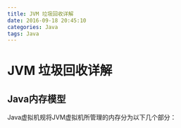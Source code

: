 ```yaml
---
title: JVM 垃圾回收详解
date: 2016-09-18 20:45:10
categories: Java
tags: Java
---
```


# JVM 垃圾回收详解

## Java内存模型
Java虚拟机规将JVM虚拟机所管理的内存分为以下几个部分：

<!--more>

![](https://user-gold-cdn.xitu.io/2016/12/9/dfd03f89c703b75324ab2d80a2444478)

1. 程序计数器（Program Counter Register）是一块较小的内存空间，它的作用可以看做是当前线程所执行字节码的行号指示器。是线程私有，生命周期与线程相同。
2. Java虚拟机栈（Java Virtual Machine Stacks）也是线程私有的，它的生命周期与线程相同。 Java虚拟机栈描述的是Java方法（区别于native的本地方法）执行的内存模型：每个方法被执行的时候都会同时创建一个栈帧（Stack Frame）用于存储局部变量表、操作栈、动作链接、方法出口等信息。每个方法被调用直至执行完成的过程，就对应着一个栈帧在虚拟机栈中从入栈到出栈的过程。  
3. 本地方法栈（Native Method Stacks）与虚拟机栈所发挥的作用是非常相似的，其区别不过是虚拟机栈为虚拟机执行Java方法(也就是字节码)服务，而本地方法栈则为虚拟机所使用到的Native方法服务。
4. Java堆：是虚拟机管理内存中最大的一块，被所有线程共享，该区域用于存放对象实例，几乎所有的对象都在该区域分配。Java堆是内存回收的主要区域，从内存回收角度看，由于现在的收集器大都采用分代收集算法，所以Java堆还可以细分为：新生代和老年代，再细分一点的话可以分为Eden空间、From Survivor空间、To Survivor空间等。根据Java虚拟机规范规定，Java堆可以处于物理上不连续的空间，只要逻辑上是连续的就行。
5. 方法区：各个线程所共享的，用于存储已被虚拟机加载类信息、常亮、静态变量、即时编译器编译后的代码等数据。
6. 常量池，运行时常量池是方法区的一部分。存放类信息、常量、静态变量、编译器编译后的代码等数据。运行期间可以将新的常量放入常量池中，用得比较多的就是String类的intern()方法，当一个String实例调用intern时，Java查找常量池中是否有相同的Unicode的字符串常量，若有，则返回其引用；若没有，则在常量池中增加一个Unicode等于该实例字符串并返回它的引用。

关于内存模型更详细可参考[http://gityuan.com/2016/01/09/java-memory/]()

上面的几个部分，我们重点关注的是Java虚拟机栈和堆这两个。栈中主要保存了对象的引用，堆中保存了实际的对象，因此，实际上堆占了整个程序运行内存的大头，因此，内存回收就发生在堆中。

## 堆内存模型
前面已经简单介绍了堆内存模型，下面再详细介绍一下。
![](https://jayfeng.com/images/gc_heap.png)

- JVM将堆分成了二个大区:新生代和老年代。比例为1：2。  
- 新生代又分为三个部分：一个Eden区和两个Survivor区，比例为8：1：1。  
- 大多数新建的对象都位于Eden区。当Eden区被对象填满时，就会执行Minor GC。并把所有存活下来的对象转移到其中一个survivor区。
- 经过多次GC周期后，仍然存活下来的对象会被转移到年老代内存空间
- 年老代内存里包含了长期存活的对象和经过多次Minor GC后依然存活下来的对象。通常会在老年代内存被占满时进行垃圾回收。老年代的垃圾收集叫做Major GC。Major GC会花费更多的时间。

## 可回收对象的判定
什么样的对象是垃圾（无用对象），需要被回收？目前市面上有两种算法用来判定一个对象是否为垃圾。

1. 引用计数算法

给对象中添加一个引用计数器，每当有一个地方引用它时，计数器值就加1；当引用失效时，计数器值就减1；任何时刻计数器为0的对象就是不可能再被使用的。
![](https://jayfeng.com/images/gc_recycled_object.png)

优点是简单，高效。  
缺点是很难处理循环引用，比如图中相互引用的两个对象则无法释放

2. 可达性分析算法（根搜索算法）

为了解决上面的循环引用问题，Java采用了一种新的算法：可达性分析算法。
从GC Roots（每种具体实现对GC Roots有不同的定义）作为起点，向下搜索它们引用的对象，可以生成一棵引用树，树的节点视为可达对象，反之视为不可达。
![](https://jayfeng.com/images/gc_root_object.png)

这样即使循环引用了，只要没有被GC Roots引用了依然会被回收。
但是，这个GC Roots的定义就要考究了，Java语言定义了如下GC Roots对象：
> 
虚拟机栈（帧栈中的本地变量表）中引用的对象。  
方法区中静态属性引用的对象。  
方法区中常量引用的对象。  
本地方法栈中JNI引用的对象。  

## 引用
无论是通过引用计数算法判断对象的引用数量，还是通过可达性分析算法判断对象的引用链是否可达，判定对象是否存活都与“引用”有关。   
在JDK 1.2以前，Java中的引用的定义很传统：如果reference类型的数据中存储的数值代表的是另外一块内存的起始地址，就称这块内存代表着一个引用。

在JDK 1.2之后，Java对引用的概念进行了扩充  
将引用分为强引用（Strong Reference）、软引用（Soft Reference）、弱引用（Weak Reference）、虚引用（Phantom Reference）4种，这4种引用强度依次逐渐减弱。

- 强引用,类似“Object obj = new Object()”这类的引用，只要强引用还存在，垃圾收集器永远不会回收掉被引用的对象。
- 软引用(SoftReference),用来描述一些还有用但并非必需的对象。在内存不足时会被回收，一般用来作为对象缓存。
- 弱引用(WeakReference),也是用来描述非必需对象的，但是它的强度比软引用更弱一些，被弱引用关联的对象只能生存到下一次垃圾收集发生之前。当垃圾收集器工作时，无论当前内存是否足够，都会回收掉只被弱引用关联的对象。
- 虚引用(PhantomReference),最弱的一种引用关系。一个对象是否有虚引用的存在，完全不会对其生存时间构成影响，也无法通过虚引用来取得一个对象实例。为一个对象设置虚引用关联的唯一目的就是能在这个对象被收集器回收时收到一个系统通知。

## Stop the World
所有的垃圾收集都是“Stop the World”事件，因为所有的应用线程都会停下来直到操作完成（所以叫“Stop the World”）。


## 几种垃圾回收算法
知道哪些是垃圾对象了，怎么回收呢？目前主流有以下几种算法。

### 1.标记清除算法 (Mark-Sweep)

标记-清除算法分为两个阶段：标记阶段和清除阶段。标记阶段的任务是标记出所有需要被回收的对象，清除阶段就是回收被标记的对象所占用的空间。  

优点是简单，容易实现。  
缺点是容易产生内存碎片，碎片太多可能会导致后续过程中需要为大对象分配空间时无法找到足够的空间而提前触发新的一次垃圾收集动作。
示意图如下
![](https://user-gold-cdn.xitu.io/2016/12/9/f0a3493a126c3a3b4df3532f19c42301)

### 2.复制算法 (Copying)

复制算法将可用内存按容量划分为大小相等的两块，每次只使用其中的一块。当这一块的内存用完了，就将还存活着的对象复制到另外一块上面，然后再把已使用的内存空间一次清理掉，这样一来就不容易出现内存碎片的问题。

优缺点就是，实现简单，运行高效且不容易产生内存碎片，但是却对内存空间的使用做出了高昂的代价，因为能够使用的内存缩减到原来的一半。  

从算法原理我们可以看出，Copying算法的效率跟存活对象的数目多少有很大的关系，如果存活对象很多，那么Copying算法的效率将会大大降低。
示意图如下
![](https://user-gold-cdn.xitu.io/2016/12/9/84a424144df8ebea30166bf6f091f2fc)

### 3.标记整理算法 (Mark-Compact)

该算法标记阶段和Mark-Sweep一样，但是在完成标记之后，它不是直接清理可回收对象，而是将存活对象都向一端移动，然后清理掉端边界以外的内存。
所以，特别适用于存活对象多，回收对象少的情况下。
![](https://user-gold-cdn.xitu.io/2016/12/9/84a424144df8ebea30166bf6f091f2fc)

### 4.分代回收算法
分代收集算法是目前大部分JVM的垃圾收集器采用的算法。它的核心思想是根据对象存活的生命周期将内存划分为若干个不同的区域。  
一般情况下将堆区划分为老年代（Old Generation）和新生代（Young Generation），老年代的特点是每次垃圾收集时只有少量对象需要被回收，而新生代的特点是每次垃圾回收时都有大量的对象需要被回收，那么就可以根据不同代的特点采取最适合的收集算法。
> 复制算法：适用于存活对象很少。回收对象多  
标记整理算法: 适用用于存活对象多，回收对象少

目前大部分垃圾收集器对于新生代都采取Copying算法，因为新生代中每次垃圾回收都要回收大部分对象，也就是说需要复制的操作次数较少，但是实际中并不是按照1：1的比例来划分新生代的空间的，一般来说是将新生代划分为一块较大的Eden空间和两块较小的Survivor空间（一般为8:1:1），每次使用Eden空间和其中的一块Survivor空间，当进行回收时，将Eden和Survivor中还存活的对象复制到另一块Survivor空间中，然后清理掉Eden和刚才使用过的Survivor空间。

而由于老年代的特点是每次回收都只回收少量对象，一般使用的是Mark-Compact算法。

## 一些问题
- GC是在什么时候，对什么东西，做了什么事情？
什么时候？触发GC的时机: Eden区被对象填满时，就会执行Minor GC;老年代内存被占满时执行Major GC；  
对什么东西？对那些从gc root开始搜索，搜索不到的对象以及弱引用、虚引用对象；  
干什么？ 回收掉上面这些对象占据的内存空间。具体：在新生代做的是复制清理，把所有存活下来的对象转移到其中一个survivor区。老年代做的是标记整理，碎片整理等。

- 为什么Eden空间这么大而Survivor空间要分的少一点？  
新创建的对象都是放在Eden空间，这是很频繁的，尤其是大量的局部变量产生的临时对象，这些对象绝大部分都应该马上被回收，能存活下来被转移到survivor空间的往往不多。所以，设置较大的Eden空间和较小的Survivor空间是合理的，大大提高了内存的使用率，缓解了Copying算法的缺点。

- 从Eden空间往Survivor空间转移的时候Survivor空间不够了怎么办？  
直接放到老年代去。

- Eden空间和两块Survivor空间的工作流程
现在假定有新生代Eden，Survivor A， Survivor B三块空间和老生代Old一块空间。
```
// 分配了一个又一个对象
放到Eden区
// 不好，Eden区满了，只能GC(新生代GC：Minor GC)了
把Eden区的存活对象copy到Survivor A区，然后清空Eden区（本来Survivor B区也需要清空的，不过本来就是空的）
// 又分配了一个又一个对象
放到Eden区
// 不好，Eden区又满了，只能GC(新生代GC：Minor GC)了
把Eden区和Survivor A区的存活对象copy到Survivor B区，然后清空Eden区和Survivor A区
// 又分配了一个又一个对象
放到Eden区
// 不好，Eden区又满了，只能GC(新生代GC：Minor GC)了
把Eden区和Survivor B区的存活对象copy到Survivor A区，然后清空Eden区和Survivor B区
// ...
// 有的对象来回在Survivor A区或者B区呆了比如15次，就被分配到老年代Old区
// 有的对象太大，超过了Eden区，直接被分配在Old区
// 有的存活对象，放不下Survivor区，也被分配到Old区
// ...
// 在某次Minor GC的过程中突然发现：
// 不好，老年代Old区也满了，这是一次大GC(老年代GC：Major GC)
Old区慢慢的整理一番，空间又够了
// 继续Minor GC
// ...
// ...
```

## 触发GC的类型

Java虚拟机会把每次触发GC的信息打印出来来帮助我们分析问题，所以掌握触发GC的类型是分析日志的基础。

- GC_FOR_MALLOC: 表示是在堆上分配对象时内存不足触发的GC。
- GC_CONCURRENT: 当我们应用程序的堆内存达到一定量，或者可以理解为快要满的时候，系统会自动触发GC操作来释放内存。
- GC_EXPLICIT: 表示是应用程序调用System.gc、VMRuntime.gc接口或者收到SIGUSR1信号时触发的GC。
- GC_BEFORE_OOM: 表示是在准备抛OOM异常之前进行的最后努力而触发的GC。

## java堆内存开关
![](https://user-gold-cdn.xitu.io/2016/12/9/ee1bd3f4af67b1393e82760cd77daa56)



# Dalvik虚拟机和Art虚拟机
上面讲的是Java的JVM的垃圾回收机制，但是Android使用的虚拟机是Dalvik或者ART，两者在实现上有很多不同之处。

- JAVA虚拟机运行的是JAVA字节码，Dalvik虚拟机运行的是Dalvik字节码
- Dalvik可执行文件体积更小
- JVM基于栈，DVM基于寄存器  
JAVA虚拟机基于栈结构，程序在运行时虚拟机需要频繁的从栈上读取写入数据，这个过程需要更多的指令分派与内存访问次数，会耗费很多CPU时间。
Dalvik虚拟机基于寄存器架构，数据的访问通过寄存器间直接传递，这样的访问方式比基于栈方式要快很多。
- Dalvik虚拟机执行的是dex字节码，ART虚拟机执行的是本地机器码
Dalvik执行的是dex字节码，运行时动态地将执行频率很高的dex字节码翻译成本地机器码，然后在执行，但是将dex字节码翻译成本地机器码是发生在应用程序的运行过程中，并且应用程序每一次重新运行的时候，都要重新做这个翻译工作，相对浪费。  
安卓4.4开始使用ART虚拟机，在安装应用的时候，dex中的字节码将被编译成本地机器码，之后每次打开应用，执行的都是本地机器码。移除了运行时的解释执行，效率更高，启动更快。
> ART优点：  
①系统性能显著提升  
②应用启动更快、运行更快、体验更流畅、触感反馈更及时  
③续航能力提升  
④支持更低的硬件   
>
ART缺点  
①更大的存储空间占用，可能增加10%-20%  
②更长的应用安装时间

总的来说ART就是“空间换时间”


## 参考
[理解Java垃圾回收机制](https://jayfeng.com/2016/03/11/%E7%90%86%E8%A7%A3Java%E5%9E%83%E5%9C%BE%E5%9B%9E%E6%94%B6%E6%9C%BA%E5%88%B6/)  
[JAVA虚拟机、Dalvik虚拟机和ART虚拟机简要对比](http://blog.csdn.net/jason0539/article/details/50440669)